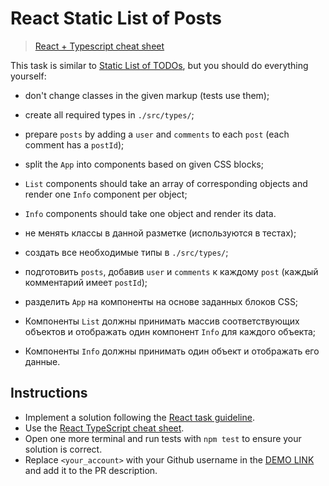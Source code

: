 # React Static List of Posts

> [React + Typescript cheat sheet](https://mate-academy.github.io/fe-program/js/extra/react-typescript)

This task is similar to [Static List of TODOs](https://github.com/mate-academy/react_static-list-of-todos#react-static-list-of-todos), but you should do everything yourself:

- don't change classes in the given markup (tests use them);
- create all required types in `./src/types/`;
- prepare `posts` by adding a `user` and `comments` to each `post` (each comment has a `postId`);
- split the `App` into components based on given CSS blocks;
- `List` components should take an array of corresponding objects and render one `Info` component per object;
- `Info` components should take one object and render its data.

- не менять классы в данной разметке (используются в тестах);
- создать все необходимые типы в `./src/types/`;
- подготовить `posts`, добавив `user` и `comments` к каждому `post` (каждый комментарий имеет `postId`);
- разделить `App` на компоненты на основе заданных блоков CSS;
- Компоненты `List` должны принимать массив соответствующих объектов и отображать один компонент `Info` для каждого объекта;
- Компоненты `Info` должны принимать один объект и отображать его данные.

## Instructions

- Implement a solution following the [React task guideline](https://github.com/mate-academy/react_task-guideline#react-tasks-guideline).
- Use the [React TypeScript cheat sheet](https://mate-academy.github.io/fe-program/js/extra/react-typescript).
- Open one more terminal and run tests with `npm test` to ensure your solution is correct.
- Replace `<your_account>` with your Github username in the [DEMO LINK](https://pushkalov.github.io/react_static-list-of-posts/) and add it to the PR description.

